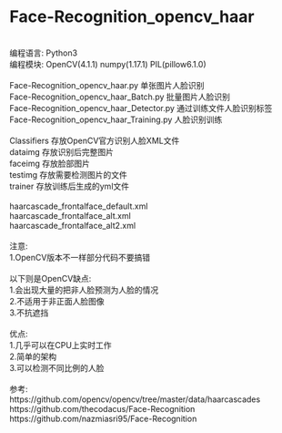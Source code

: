 # Face-Recognition_opencv_haar
</br>
编程语言: Python3</br>
编程模块: OpenCV(4.1.1) numpy(1.17.1) PIL(pillow6.1.0)</br>
</br>
Face-Recognition_opencv_haar.py          单张图片人脸识别</br>
Face-Recognition_opencv_haar_Batch.py    批量图片人脸识别</br>
Face-Recognition_opencv_haar_Detector.py 通过训练文件人脸识别标签</br>
Face-Recognition_opencv_haar_Training.py 人脸识别训练</br>
</br>
Classifiers 存放OpenCV官方识别人脸XML文件</br>
dataimg     存放识别后完整图片</br>
faceimg     存放脸部图片</br>
testimg     存放需要检测图片的文件</br>
trainer     存放训练后生成的yml文件</br>
</br>
haarcascade_frontalface_default.xml</br>
haarcascade_frontalface_alt.xml</br>
haarcascade_frontalface_alt2.xml</br>
</br>
注意:</br>
1.OpenCV版本不一样部分代码不要搞错</br>
</br>
以下则是OpenCV缺点:</br>
1.会出现大量的把非人脸预测为人脸的情况</br>
2.不适用于非正面人脸图像</br>
3.不抗遮挡</br>
</br>
优点:</br>
1.几乎可以在CPU上实时工作</br>
2.简单的架构</br>
3.可以检测不同比例的人脸</br>
</br>
参考:</br>
https://github.com/opencv/opencv/tree/master/data/haarcascades</br>
https://github.com/thecodacus/Face-Recognition</br>
https://github.com/nazmiasri95/Face-Recognition</br>
